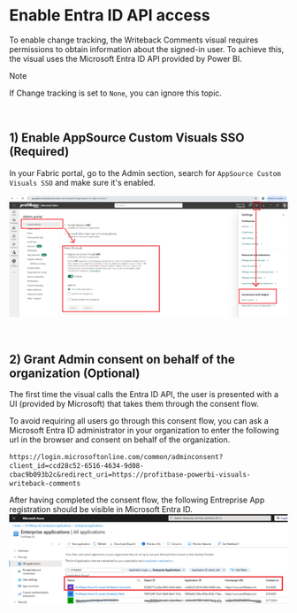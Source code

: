 # Enable Entra ID API access

To enable change tracking, the Writeback Comments visual requires permissions to obtain information about the signed-in user. To achieve this, the visual uses the Microsoft Entra ID API provided by Power BI. 

> [!NOTE]
> If Change tracking is set to `None`, you can ignore this topic.  

<br/>

## 1) Enable AppSource Custom Visuals SSO (Required)
In your Fabric portal, go to the Admin section, search for `AppSource Custom Visuals SSO` and make sure it's enabled.

![img](/images/powerbi/writeback-comments/appsource-custom-visuals-sso.png)

<br/>

## 2) Grant Admin consent on behalf of the organization (Optional)

The first time the visual calls the Entra ID API, the user is presented with a UI (provided by Microsoft) that takes them through the consent flow. 

To avoid requiring all users go through this consent flow, you can ask a Microsoft Entra ID administrator in your organization to enter the following url in the browser and consent on behalf of the organization.

```
https://login.microsoftonline.com/common/adminconsent?client_id=ccd28c52-6516-4634-9d08-cbac9b093b2c&redirect_uri=https://profitbase-powerbi-visuals-writeback-comments
```

After having completed the consent flow, the following Entreprise App registration should be visible in Microsoft Entra ID.
![img](/images/powerbi/writeback-comments/enterprise-app-registration.png)

<br/>



